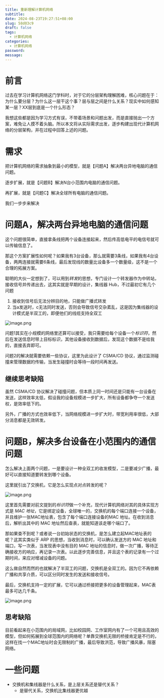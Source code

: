 ```yaml
---
title: 重新理解计算机网络
subtitle: 
date: 2024-08-23T19:27:51+08:00
slug: 58d03c9
draft: false
tags:
  - 计算机网络
categories:
  - 计算机网络
password: 
message:
---
```

# 前言

过去在学习计算机网络这门学科时，对于它的分层架构理解困难，核心问题在于：为什么要分层？为什么这一层干这个事？层与层之间是什么关系？现实中如何感知某一层？XX层到底是一个什么形态？

我想这些都是因为学习方式有误，不带着场景和问题出发，而是直接抛出一个方案，难免让人摸不着头脑。所以本文将从实际需求出发，逐步构建出现代计算机网络的分层架构，并在过程中回答上述的问题。

# 需求

把计算机网络的需求抽象到最小的模型，就是【问题A】解决两台异地电脑的通信问题。

逐步扩展，就是【问题B】解决N台小范围内电脑的通信问题。

再扩展，就是【问题C】解决全球所有电脑的通信问题。

我们一步步来解决

# 问题A，解决两台异地电脑的通信问题

这个问题很简单，直接拿条线把两个设备连接起来，然后传高低电平的电信号就可以传输信息了。

那这个方案扩展性如何呢？如果我有3台设备，那么就需要3条线，如果我有4台设备，两两连接就需要6条线，最后发现线的数量比设备多一个数量级，这不是一个合理的拓展方案。

聪明的大伙一定想到了，可以用到*转发*的思想，专门设计一个转发器作为中转站，接收信号并传递出去，这其实就是早期的设计，集线器 Hub，不过最初它有几个问题

1. 接收到信号后无法分辨目的地，只能做广播式转发
2. 当a发送时，c无法同时发送，否则会导致信号交杂紊乱，这是因为集线器的设计模式是半双工的，即便他们的线缆支持全双工

![image.png](https://obsidian-img-1300316500.cos.ap-shanghai.myqcloud.com/cattail/obsidian/pic/202408232000463.png)

问题1其实在小规模的网络里还算可以接受，我只需要给每个设备一个*标识符*，然后在发送信息时带上目标标识，其他设备接收到数据后，发现这个数据不是给我的，直接丢弃即可。

问题2的解决就需要依赖一些协议，这里为此设计了 CSMA/CD 协议，通过监测碰撞来管理数据的传输，当发生碰撞时会等待一段时间再发送。

## 继续思考缺陷

虽然 CSMA/CD 协议解决了碰撞问题，但本质上同一时间还是只能有一台设备在发送，这样效率太低，假设我的设备规模进一步扩大，所有设备都争夺一个发送权，是效率低下的。

另外，广播的方式也效率低下，当网络规模进一步扩大时，带宽利用率很低，大部分消息都是无效转发。

# 问题B，解决多台设备在小范围内的通信问题

怎么解决上面两个问题，一是要设计一种全双工的收发模型，二是要减少广播，最好可以直接知道要转发到哪个设备。

这里就引出了交换机，它是怎么实现点对点转发的呢？

![image.png](https://obsidian-img-1300316500.cos.ap-shanghai.myqcloud.com/cattail/obsidian/pic/202408232032114.png)

这里首先需要对前文提到的*标识符*做一个补充，现代计算机网络对其的具体实现方式是 *MAC 地址*，它是绑定设备，全球唯一的，交换机的每个端口连接一个设备，并且维护一张MAC地址表，包含了每个端口连接设备的MAC 地址。在收到消息后，解析出其中的 MAC 地址然后查表，就能知道该走哪个端口了。

那如果查不到呢？或者说一台初始状态的交换机，是怎么建立起MAC地址表的呢？这其实类似于 ARP 的思想，当收到消息时，可以确认发送方的 MAC 地址和端口，写一次表，当发现表中没有目的 MAC 地址的信息时，做一次广播，等待正确接收方的响应，再记录一次表。以此逐步完善信息，并且这个表的记录有一个过期时间，来应对增减设备的问题。

这么做自然而然的也就解决了半双工的问题，交换机是全双工的。因为它不再依赖广播和共享介质，可以区分同时发生的发送和接收信号。

最后，交换机支持一定的扩展，它可以通过桥接把更多的设备管理起来，MAC表最多可达几千条。

![image.png](https://obsidian-img-1300316500.cos.ap-shanghai.myqcloud.com/cattail/obsidian/pic/202408232052643.png)

## 思考缺陷

目前看起来在小范围内的局域网，比如校园网、工作室网内有了一个可用且高效的模型，但如何拓展到全球范围内的网络呢？单靠交换机无限的桥接肯定是不行的，这样在找一个MAC地址时会无限制的广播，最后导致洪范，导致广播风暴，阻塞网络。

# 一些问题

- 交换机和集线器是什么关系，是上层关系还是替代关系？
	- 是替代关系，交换机比集线器更优越